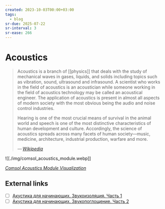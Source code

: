 ```yaml
---
created: 2023-10-03T00:00+03:00
tags:
  - blog
sr-due: 2025-07-22
sr-interval: 3
sr-ease: 266
---
```


# Acoustics

> Acoustics is a branch of [[physics]] that deals with the study of mechanical waves in gases, liquids, and solids including topics such as vibration, sound, ultrasound and infrasound. A scientist who works in the field of acoustics is an acoustician while someone working in the field of acoustics technology may be called an acoustical engineer. The application of acoustics is present in almost all aspects of modern society with the most obvious being the audio and noise control industries.
>
> Hearing is one of the most crucial means of survival in the animal world and speech is one of the most distinctive characteristics of human development and culture. Accordingly, the science of acoustics spreads across many facets of human society—music, medicine, architecture, industrial production, warfare and more.
>
> — <cite>[Wikipedia](https://en.wikipedia.org/wiki/Acoustics)</cite>

![[./img/comsol_acoustics_module.webp]]

_[Comsol Acoustics Module Visualization](https://www.comsol.com/acoustics-module)_

## External links

- [ ] [Акустика для начинающих. Звукоизоляция. Часть 1](https://pikabu.ru/story/akustika_dlya_nachinayushchikh_zvukoizolyatsiya_chast_1_3956274)
- [ ] [Акустика для начинающих. Звукопоглощение. Часть 2](https://pikabu.ru/story/akustika_dlya_nachinayushchikh_zvukopogloshchenie_chast_2_3961293)
